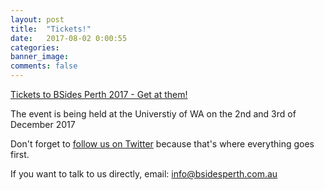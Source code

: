 ```yaml
---
layout: post
title:  "Tickets!"
date:   2017-08-02 0:00:55
categories:
banner_image:
comments: false
---
```

[Tickets to BSides Perth 2017 - Get at them!](https://www.eventbrite.com.au/e/bsides-perth-2017-tickets-35997989957)

The event is being held at the Universtiy of WA on the 2nd and 3rd of December 2017

Don't forget to [follow us on Twitter](https://twitter.com/BSidesPer) because that's where everything goes first.

If you want to talk to us directly, email: info@bsidesperth.com.au
